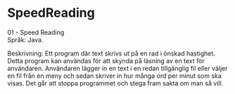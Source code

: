 # SpeedReading
01  - Speed Reading<br />
Språk: Java.

Beskrivning: Ett program där text skrivs ut på en rad i önskad hastighet. Detta program kan
användas för att skynda på läsning av en text för användaren. Användaren lägger in en text i en
redan tillgänglig fil eller väljer en fil från en meny och sedan skriver in hur många ord per minut
som ska visas. Det går att stoppa programmet och stega fram sakta om man så vill.
